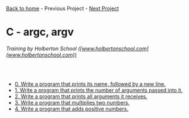 [Back to home](/README.md) - Previous Project - [Next Project](/functions_nested_loops/README.md)

# C - argc, argv
###### Training by Holberton School ([www.holbertonschool.com](www.holbertonschool.com))
&nbsp;
- [0. Write a program that prints its name, followed by a new line.](0-whatsmyname.c)
- [1. Write a program that prints the number of arguments passed into it.](1-args.c)
- [2. Write a program that prints all arguments it receives.](2-args.c)
- [3. Write a program that multiplies two numbers.](3-mul.c)
- [4. Write a program that adds positive numbers.](4-add.c)
   
  
 
  
